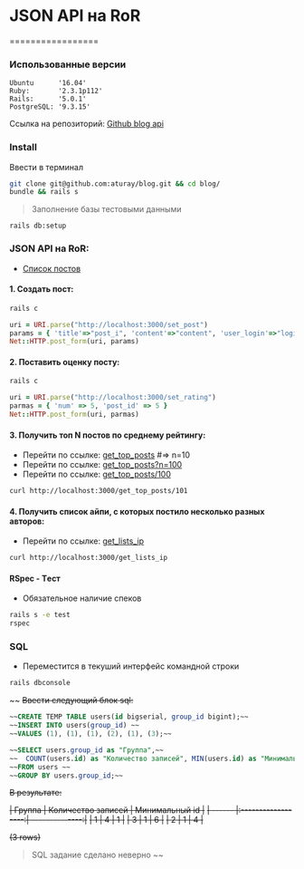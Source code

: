 # JSON API на RoR
=================

### Использованные версии
	Ubuntu      '16.04'
	Ruby:       '2.3.1p112'
	Rails:      '5.0.1'
	PostgreSQL: '9.3.15'

Ссылка на репозиторий: [Github blog api](git@github.com:aturay/blog.git)     

### Install

Ввести в терминал
```bash
git clone git@github.com:aturay/blog.git && cd blog/
bundle && rails s
```
> Заполнение базы тестовыми данными
```
rails db:setup
```

### JSON API на RoR:
 
* [Список постов](http://localhost:3000/)

#### 1. Создать пост:
```bash
rails c
```
```ruby
uri = URI.parse("http://localhost:3000/set_post")
params = { 'title'=>"post_i", 'content'=>"content", 'user_login'=>"login_101)}", "ip"=>"192.168.0.50}" }
Net::HTTP.post_form(uri, params)
```

#### 2. Поставить оценку посту:
```bash
rails c
```
```ruby
uri = URI.parse("http://localhost:3000/set_rating")
parmas = { 'num' => 5, 'post_id' => 5 }
Net::HTTP.post_form(uri, parmas)
```

#### 3. Получить топ N постов по среднему рейтингу:

* Перейти по ссылке: [get_top_posts](http://localhost:3000/get_top_posts) #=> n=10
* Перейти по ссылке: [get_top_posts?n=100](http://localhost:3000/get_top_posts?n=100)
* Перейти по ссылке: [get_top_posts/100](http://localhost:3000/get_top_posts/100) 
```bash
curl http://localhost:3000/get_top_posts/101
```

#### 4. Получить список айпи, с которых постило несколько разных авторов:	
* Перейти по ссылке: [get_lists_ip](http://localhost:3000/get_lists_ip)
```bash
curl http://localhost:3000/get_lists_ip
```

#### RSpec - Tест
* Обязательное наличие спеков
```bash
rails s -e test
rspec
```

### SQL
* Переместится в текуший интерфейс командной строки
```bash
rails dbconsole
```

~~
~~Ввести следующий блок sql:~~
```SQL
~~CREATE TEMP TABLE users(id bigserial, group_id bigint);~~
~~INSERT INTO users(group_id) ~~
~~VALUES (1), (1), (1), (2), (1), (3);~~

~~SELECT users.group_id as "Группа",~~
~~	COUNT(users.id) as "Количество записей", MIN(users.id) as "Минимальный id"~~
~~FROM users ~~
~~GROUP BY users.group_id;~~
```
~~В результате:~~

~~| Группа | Количество записей | Минимальный id |~~
~~| ------ |:------------------:| --------------:|~~
~~|      1 |                  4 |              1 |~~
~~|      3 |                  1 |              6 |~~
~~|      2 |                  1 |              4 |~~

~~(3 rows)~~

> SQL задание сделано неверно
~~

<!-- ```sql
WITH q AS ( select group_id, row_number() over (order by id) - row_number() over (partition by group_id order by id) as res from users )

SELECT count(*) FROM q GROUP BY group_id, res

вычислить минимальный ID записи в группе

WITH q AS ( select id, group_id, row_number() over (order by id) - row_number() over (partition by group_id order by id) as res from users )

SELECT min(id) as min_id FROM q GROUP BY res, group_id ORDER BY min_id, group_id
```
 -->